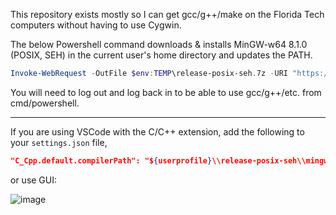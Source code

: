 This repository exists mostly so I can get gcc/g++/make on the Florida Tech computers without having to use Cygwin.

The below Powershell command downloads & installs MinGW-w64 8.1.0 (POSIX, SEH) in the current user's home directory and updates the PATH.

```powershell
Invoke-WebRequest -OutFile $env:TEMP\release-posix-seh.7z -URI "https://github.com/dmcdo/mingw-w64-install-script/raw/master/x86_64-8.1.0-release-posix-seh-rt_v6-rev0.7z";Invoke-WebRequest -OutFile $env:TEMP\7zr.exe -URI "https://www.7-zip.org/a/7zr.exe";cmd /c "7zr.exe x $env:TEMP\release-posix-seh.7z -o$env:USERPROFILE\release-posix-seh -y";Remove-Item $env:TEMP\release-posix-seh.7z;Remove-Item $env:TEMP\7zr.exe;cmd /c "mklink /H $env:USERPROFILE\release-posix-seh\mingw64\bin\make.exe $env:USERPROFILE\release-posix-seh\mingw64\bin\mingw32-make.exe";$oldpath = (Get-ItemProperty -Path 'Registry::HKEY_CURRENT_USER\Environment').path;$newpath = "$env:USERPROFILE\release-posix-seh\mingw64\bin;" + $oldpath;Set-ItemProperty -Path 'Registry::HKEY_CURRENT_USER\Environment' -Name PATH -Value $newpath;Write-Output "Done. Log out and log back in for the changes to take full effect."
```

You will need to log out and log back in to be able to use gcc/g++/etc. from cmd/powershell.

<hr/>

If you are using VSCode with the C/C++ extension, add the following to your `settings.json` file,
```json
"C_Cpp.default.compilerPath": "${userprofile}\\release-posix-seh\\mingw64\\bin\\g++.exe"
```
or use GUI:

![image](https://user-images.githubusercontent.com/40744272/187100794-4563412c-b0b4-40d9-999f-e0cbda72c0f6.png)
